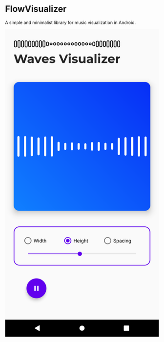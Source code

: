 # FlowVisualizer
A simple and minimalist library for music visualization in Android. 

![Visualizer](https://github.com/MicroRJ/FlowVisualizer/blob/master/art/screenshot.png)
